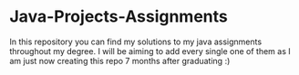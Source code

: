 # Java-Projects-Assignments
In this repository you can find my solutions to my java assignments throughout my degree. I will be aiming to add every single one of them as I am just now creating this repo 7 months after graduating :)
